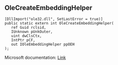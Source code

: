 ## OleCreateEmbeddingHelper

```
[DllImport("ole32.dll", SetLastError = true)]
public static extern int OleCreateEmbeddingHelper(
   ref Guid rclsid,
   IUnknown pUnkOuter,
   uint dwClsCtx,
   IntPtr pCF,
   out IOleEmbeddingHelper ppOEH
);
```

Microsoft documentation: [Link](https://docs.microsoft.com/en-us/windows/win32/api/ole2/nf-ole2-olecreateembeddinghelper)
